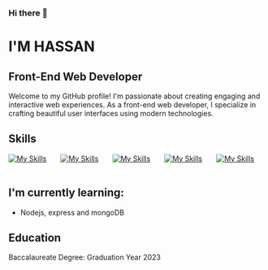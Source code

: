 ### Hi there 👋

# I'M HASSAN 
## Front-End Web Developer

Welcome to my GitHub profile! I'm passionate about creating engaging and interactive web experiences. As a front-end web developer, I specialize in crafting beautiful user interfaces using modern technologies.

## Skills
[![My Skills](https://skillicons.dev/icons?i=html,css)](https://skillicons.dev)
&nbsp;&nbsp;&nbsp;&nbsp;&nbsp; 
[![My Skills](https://skillicons.dev/icons?i=js,ts)](https://skillicons.dev)
&nbsp;&nbsp;&nbsp;&nbsp;&nbsp; 
[![My Skills](https://skillicons.dev/icons?i=react,next)](https://skillicons.dev)
&nbsp;&nbsp;&nbsp;&nbsp;&nbsp; 
[![My Skills](https://skillicons.dev/icons?i=tailwind,materialui)](https://skillicons.dev)
&nbsp;&nbsp;&nbsp;&nbsp;&nbsp; 
[![My Skills](https://skillicons.dev/icons?i=figma,xd)](https://skillicons.dev)
&nbsp;&nbsp;&nbsp;&nbsp;&nbsp; 
<br/>

## I'm currently learning:
- Nodejs, express and mongoDB

## Education
Baccalaureate Degree: Graduation Year 2023
